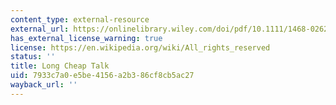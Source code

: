 ```yaml
---
content_type: external-resource
external_url: https://onlinelibrary.wiley.com/doi/pdf/10.1111/1468-0262.00465?casa_token=r3UtGFClG0QAAAAA:T2u9HxgESM-yVi7Gb_NIS7p9rfybaqdyBMEqx9LcZTtdWv7Xir0k-IQw_ICQoQBBoYmVIeDO1t4Lu6A8
has_external_license_warning: true
license: https://en.wikipedia.org/wiki/All_rights_reserved
status: ''
title: Long Cheap Talk
uid: 7933c7a0-e5be-4156-a2b3-86cf8cb5ac27
wayback_url: ''
---
```

